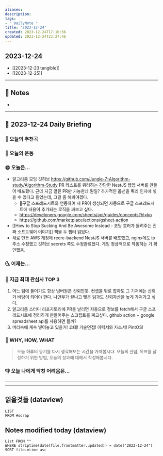 ```yaml
---
aliases: 
description:
tags:
- " DailyNote "
title: "2023-12-24"
created: 2023-12-24T17:10:56
updated: 2023-12-24T23:27:46
---
```


## 2023-12-24

- [[2023-12-23 tangible]] 
- [[2023-12-25]]

---

## 📝 Notes

- 


---

## 📅 2023-12-24 Daily Briefing

### 🎵 오늘의 추천곡

### 🏃 오늘의 운동

### 🌞 오늘은...

- 알고리즘 모임 깃허브 <https://github.com/Jungle-7-Algorithm-study/Algorithm-Study> PR 리스트를 쿼리하는 간단한 NestJS 웹앱 서버를 만들어 배포했다. 근데 지금 열린 PR만 가능한데 뭔일? 추가적인 옵션을 쿼리 인자에 넣을 수 있다고 들었는데, 그걸 좀 해봐야겠다. 
	- 구글 스프레드시트와 연동하여 새 PR이 생성되면 자동으로 구글 스프레드시트에 내용이 추가되는 로직을 짜보고 싶다. 
	- <https://developers.google.com/sheets/api/guides/concepts?hl=ko>
	- <https://github.com/marketplace/actions/gsheet-action>
- [[How to Stop Sucking And Be Awesome Instead - 코딩 호러가 들려주는 진짜 소프트웨어 이야기]] 책을 두 챕터 읽었다. 
- 새로 만든 AWS 계정에 recre-backend NestJS 서버를 배포했고, nginx에도 ip주소 수정했고 깃허브 secrets 쪽도 수정완료했다. 게임 정상적으로 작동하는 거 확인했음.

### 🌜 어제는...

### 🧠 지금 최대 관심사 TOP 3

1. 어느 팀에 들어가도 항상 넘버원은 신뢰인듯. 컨셉을 뭐로 잡아도 그 기저에는 신뢰가 바탕이 되어야 한다. 나만무가 끝나고 맺은 팀과도 신뢰자산을 높게 가져가고 싶다.
2. 알고리즘 스터디 리포지토리에 PR을 날리면 자동으로 정보를 fetch해서 구글 스프레드시트에 정리하게 만들어주는 스크립트를 짜고싶다. github action + google spreadsheet api를 사용하면 될까?
3. 머리속에 계속 넣어놓고 있을거! 코테! 기술면접! 이력서와 자소서! PintOS!

### 🚀 WHY, HOW, WHAT

> 오늘 하루의 동기를 다시 생각해보는 시간을 가져봅시다. 오늘의 신념, 목표를 달성하기 위한 방법, 오늘의 성과에 대해서 작성해봅시다.

### 👎 오늘 나에게 닥친 어려움은...

---

---

## 읽을것들 (dataview)

```dataview
LIST
FROM #scrap
```

## Notes modified today (dataview)

```dataview
List FROM "" 
WHERE striptime(date(file.frontmatter.updated)) = date("2023-12-24") 
SORT file.mtime asc
```
